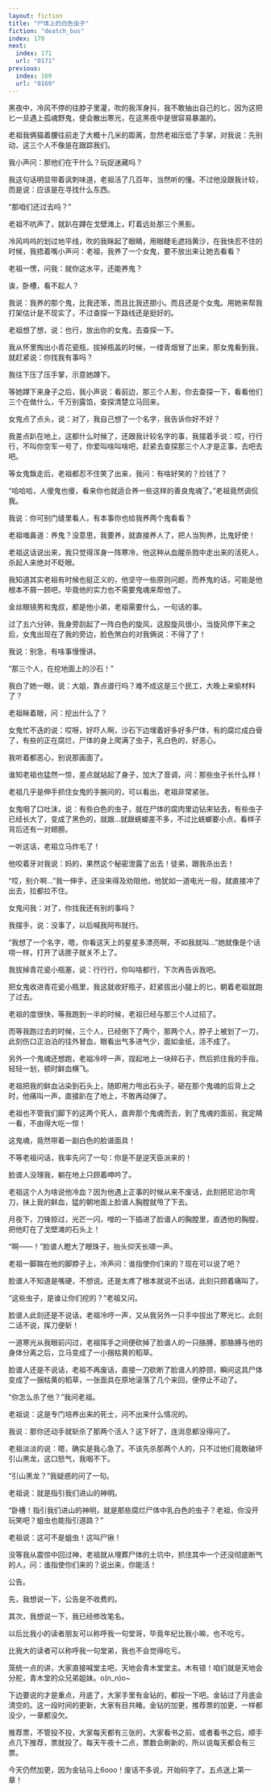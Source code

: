 ```yaml
---
layout: fiction
title: "尸体上的白色虫子"
fiction: "deatch_bus"
index: 170
next:
  index: 171
  url: "0171"
previous:
  index: 169
  url: "0169"
---
```

黑夜中，冷风不停的往脖子里灌，吹的我浑身抖，我不敢抽出自己的匕，因为这把匕一旦遇上孤魂野鬼，便会散出寒光，在这黑夜中是很容易暴漏的。

老祖我俩猫着腰往前走了大概十几米的距离，忽然老祖压低了手掌，对我说：先别动，这三个人不像是在跟踪我们。

我小声问：那他们在干什么？玩捉迷藏吗？

我这句话明显带着讽刺味道，老祖活了几百年，当然听的懂。不过他没跟我计较，而是说：应该是在寻找什么东西。

“那咱们还过去吗？”

老祖不吭声了，就趴在蹲在戈壁滩上，盯着远处那三个黑影。

冷风呜呜的划过地平线，吹的我眯起了眼睛，用眼睫毛遮挡黄沙，在我快忍不住的时候，我捂着嘴小声问：老祖，我养了一个女鬼，要不放出来让她去看看？

老祖一愣，问我：就你这水平，还能养鬼？

诶，卧槽，看不起人？

我说：我养的那个鬼，比我还笨，而且比我还胆小。而且还是个女鬼。用她来帮我打架估计是不现实了，不过查探一下路线还是挺好的。

老祖想了想，说：也行，放出你的女鬼，去查探一下。

我从怀里掏出小青花瓷瓶，拔掉瓶盖的时候，一缕青烟冒了出来，那女鬼看到我，就赶紧说：你找我有事吗？

我往下压了压手掌，示意她蹲下。

等她蹲下来身子之后，我小声说：看前边，那三个人影，你去查探一下，看看他们三个在做什么，千万别露馅，查探清楚立马回来。

女鬼点了点头，说：对了，我自己想了一个名字，我告诉你好不好？

我差点趴在地上，这都什么时候了，还跟我计较名字的事，我摆着手说：哎，行行行，不叫你空军一号了，你爱叫啥叫啥吧，赶紧去查探那三个人才是正事，去吧去吧。

等女鬼飘走后，老祖都忍不住笑了出来，我问：有啥好笑的？捡钱了？

“哈哈哈，人傻鬼也傻，看来你也就适合养一些这样的善良鬼魂了。”老祖竟然调侃我。

我说：你可别门缝里看人，有本事你也给我养两个鬼看看？

老祖嗤鼻道：养鬼？没意思，我要养，就直接养人了，把人当狗养，比鬼好使！

老祖这话说出来，我只觉得浑身一阵寒冷，他这种从血腥杀戮中走出来的活死人，杀起人来绝对不眨眼。

我知道其实老祖有时候也挺正义的，他坚守一些原则问题，而养鬼的话，可能是他根本不屑一顾吧，毕竟他的实力也不需要鬼魂来帮他了。

金丝眼镜男和鬼叔，都是他小弟，老祖需要什么，一句话的事。

过了五六分钟，我身旁刮起了一阵白色的旋风，这股旋风很小，当旋风停下来之后，女鬼出现在了我的旁边，脸色煞白的对我俩说：不得了了！

我说：别急，有啥事慢慢讲。

“那三个人，在挖地面上的沙石！”

我白了她一眼，说：大姐，靠点谱行吗？难不成这是三个民工，大晚上来偷材料了？

老祖眯着眼，问：挖出什么了？

女鬼忙不迭的说：哎呀，好吓人啊，沙石下边埋着好多好多尸体，有的腐烂成白骨了，有些的正在腐烂，尸体的身上爬满了虫子，乳白色的，好恶心。

我听着都恶心，别说那画面了。

谁知老祖也猛然一惊，差点就站起了身子，加大了音调，问：那些虫子长什么样！

老祖几乎是伸手抓住女鬼的手腕问的，可以看出，老祖非常紧张。

女鬼咽了口吐沫，说：有些白色的虫子，就在尸体的腐肉里边钻来钻去，有些虫子已经长大了，变成了黑色的，就跟...就跟蜣螂差不多，不过比蜣螂要小点，看样子背后还有一对翅膀。

一听这话，老祖立马炸毛了！

他咬着牙对我说：妈的，果然这个秘密泄露了出去！徒弟，跟我杀出去！

“哎，别介啊...”我一伸手，还没来得及劝阻他，他犹如一道电光一般，就直接冲了出去，拉都拉不住。

女鬼问我：对了，你找我还有别的事吗？

我摆手，说：没事了，以后喊我阿布就行。

“我想了一个名字，嗯，你看这天上的星星多漂亮啊，不如我就叫...”她就像是个话唠一样，打开了话匣子就关不上了。

我拔掉青花瓷小瓶塞，说：行行行，你叫啥都行，下次再告诉我吧。

把女鬼收进青花瓷小瓶里，我这就收好瓶子，赶紧拔出小腿上的匕，朝着老祖就跑了过去。

老祖的度很快，等我跑到一半的时候，老祖已经与那三个人过招了。

而等我跑过去的时候，三个人，已经倒下了两个，那两个人，脖子上被划了一刀，此刻伤口正泊泊的往外冒血，眼看出气多进气少，面如金纸，活不成了。

另外一个鬼魂还想跑，老祖冷哼一声，捏起地上一块碎石子，然后抓住我的手指，轻轻一划，顿时鲜血横飞。

老祖把我的鲜血沾染到石头上，随即用力甩出石头子，砸在那个鬼魂的后背上之时，他痛叫一声，直接趴在了地上，不敢再动弹了。

老祖也不管我们脚下的这两个死人，直奔那个鬼魂而去，到了鬼魂的面前，我定睛一看，不由得大吃一惊！

这鬼魂，竟然带着一副白色的脸谱面具！

不等老祖问话，我率先问了一句：你是不是逆天臣派来的！

脸谱人没理我，躺在地上只顾着呻吟了。

老祖这个人为啥说他冷血？因为他遇上正事的时候从来不废话，此刻把尼泊尔弯刀，抹上我的鲜血，猛的朝地面上脸谱人胸膛就甩了下去。

月夜下，刀锋掠过，光芒一闪，噌的一下插进了脸谱人的胸膛里，直透他的胸膛，把他盯在了戈壁滩的石头上！

“啊――！”脸谱人瞪大了眼珠子，抬头仰天长啸一声。

老祖一脚踹在他的脚脖子上，冷声问：谁指使你们来的？现在可以说了吧？

脸谱人不知道是嘴硬，不想说。还是太疼了根本就说不出话，此刻只顾着痛叫了。

“这些虫子，是谁让你们挖的？”老祖又问。

脸谱人此刻还是不说话，老祖冷哼一声，又从我另外一只手中拔出了寒光匕，此刻二话不说，挥刀便斩！

一道寒光从我眼前闪过，老祖挥手之间便砍掉了脸谱人的一只胳膊，那胳膊与他的身体分离之后，立马变成了一小捆枯黄的稻草。

脸谱人还是不说话，老祖不再废话，直接一刀砍断了脸谱人的脖颈，瞬间这具尸体变成了一捆枯黄的稻草，一张面具在原地滚落了几个来回，便停止不动了。

“你怎么杀了他？”我问老祖。

老祖说：这是专门培养出来的死士，问不出来什么情况的。

我说：那你还动手就斩杀了那两个活人？这下好了，连消息都没得问了。

老祖淡淡的说：嗯，确实是我心急了。不该先杀那两个人的，只不过他们竟敢破坏引山黑龙，这口怒气，我咽不下。

“引山黑龙？”我疑惑的问了一句。

老祖说：就是指引我们进山的神明。

“卧槽！指引我们进山的神明，就是那些腐烂尸体中乳白色的虫子？老祖，你没开玩笑吧？蛆虫也能指引道路？”

老祖说：这可不是蛆虫！这叫尸锹！

没等我从震惊中回过神，老祖就从埋葬尸体的土坑中，抓住其中一个还没彻底断气的人，问：谁指使你们来的？说出来，你能活！



公告。



先，我想说一下，公告是不收费的。

其次，我想说一下，我已经修改笔名。

以后比我小的读者朋友可以称呼我一句堂哥，毕竟年纪比我小嘛，也不吃亏。

比我大的读者可以称呼我一句堂弟，我也不会觉得吃亏。

笼统一点的讲，大家直接喊堂主吧，天地会青木堂堂主。木有错！咱们就是天地会分舵，青木堂的众兄弟姐妹。o(n_n)o~

下边要说的才是重点，月底了，大家手里有金钻的，都投一下吧。金钻过了月底会清空的。这一段时间的更新，大家有目共睹。金钻的加更，推荐票的加更，一样都没少，一章都没欠。

推荐票，不管投不投，大家每天都有三张的，大家看书之前，或者看书之后，顺手点几下推荐，票就投了。每天午夜十二点，票数会刷新的，所以说每天都会有三票。

今天仍然加更，因为金钻马上6ooo！废话不多说，开始码字了。五点送上第一章！